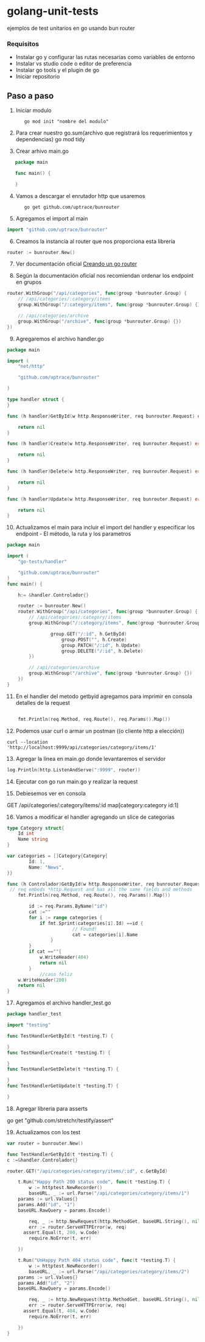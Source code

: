 # golang-unit-tests

ejemplos de test unitarios en go usando bun router

### Requisitos

- Instalar go y configurar las rutas necesarias como variables de entorno
- Instalar vs studio code o editor de preferencia
- Instalar go tools y el plugin de go
- Iniciar repositorio

## Paso a paso

1.  Iniciar modulo

           go mod init "nombre del modulo"

2.  Para crear nuestro go.sum(archivo que registrará los requerimientos y dependencias) go mod tidy
3.  Crear arhivo main.go

```go
   package main

   func main() {

   }

```

4.  Vamos a descargar el enrutador http que usaremos

           go get github.com/uptrace/bunrouter

5.  Agregamos el import al main

```go
import "github.com/uptrace/bunrouter"
```

6. Creamos la instancia al router que nos proporciona esta librería

```go
router := bunrouter.New()
```

7. Ver documentación oficial [Creando un go router ][doc-bun-router]

8. Según la documentación oficial nos recomiendan ordenar los endpoint en grupos

```go
router.WithGroup("/api/categories", func(group *bunrouter.Group) {
    // /api/categories/:category/items
    group.WithGroup("/:category/items", func(group *bunrouter.Group) {})

    // /api/categories/archive
    group.WithGroup("/archive", func(group *bunrouter.Group) {})
})
```

9. Agregaremos el archivo handler.go

```go
package main

import (
	"net/http"

	"github.com/uptrace/bunrouter"

)

type handler struct {
}

func (h handler)GetById(w http.ResponseWriter, req bunrouter.Request) error {

	return nil
}

func (h handler)Create(w http.ResponseWriter, req bunrouter.Request) error {

	return nil
}

func (h handler)Delete(w http.ResponseWriter, req bunrouter.Request) error {

	return nil
}

func (h handler)Update(w http.ResponseWriter, req bunrouter.Request) error {

	return nil
}
```

10. Actualizamos el main para incluir el import del handler y especificar los endpoint - El método, la ruta y los parametros

```go
package main

import (
	"go-tests/handler"

	"github.com/uptrace/bunrouter"
)
func main() {

	h:= &handler.Controlador{}

	router := bunrouter.New()
	router.WithGroup("/api/categories", func(group *bunrouter.Group) {
		// /api/categories/:category/items
		group.WithGroup("/:category/items", func(group *bunrouter.Group) {

			    group.GET("/:id", h.GetById)
					group.POST("", h.Create)
					group.PATCH("/:id", h.Update)
					group.DELETE("/:id", h.Delete)
		})

		// /api/categories/archive
		group.WithGroup("/archive", func(group *bunrouter.Group) {})
	})
}
```

11. En el handler del metodo getbyid agregamos para imprimir en consola detalles de la request

```go

    fmt.Println(req.Method, req.Route(), req.Params().Map())

```

12. Podemos usar curl o armar un postman ((o cliente http a elección))

`curl --location 'http://localhost:9999/api/categories/category/items/1' `

13. Agregar la línea en main.go donde levantaremos el servidor

```go
log.Println(http.ListenAndServe(":9999", router))
```

14. Ejecutar con go run main.go y realizar la request

15. Debiesemos ver en consola

GET /api/categories/:category/items/:id map[category:category id:1]

16. Vamos a modificar el handler agregando un slice de categorias

```go
type Category struct{
	Id int
	Name string
}

var	categories = []Category{Category{
		Id: 1,
		Name: "News",
}}

func (h Controlador)GetById(w http.ResponseWriter, req bunrouter.Request) error {
 // req embeds *http.Request and has all the same fields and methods
    fmt.Println(req.Method, req.Route(), req.Params().Map())

		id := req.Params.ByName("id")
		cat :=""
		for i := range categories {
			if fmt.Sprint(categories[i].Id) ==id {
						// Found!
						cat = categories[i].Name
				}
		}
		if cat ==""{
			w.WriteHeader(404)
			return nil
		}
			//caso feliz
	w.WriteHeader(200)
	return nil
}
```

17. Agregamos el archivo handler_test.go

```go
package handler_test

import "testing"

func TestHandlerGetById(t *testing.T) {

}
func TestHandlerCreate(t *testing.T) {

}
func TestHandlerGetDelete(t *testing.T) {

}
func TestHandlerGetUpdate(t *testing.T) {

}
```

18. Agregar libreria para asserts

go get "github.com/stretchr/testify/assert"

19. Actualizamos con los test

```go
var router = bunrouter.New()

func TestHandlerGetById(t *testing.T) {
c :=&handler.Controlador{}

router.GET("/api/categories/category/items/:id", c.GetById)

	t.Run("Happy Path 200 status code", func(t *testing.T) {
		w := httptest.NewRecorder()
		baseURL, _ := url.Parse("/api/categories/category/items/1")
    params := url.Values{}
    params.Add("id", "1")
    baseURL.RawQuery = params.Encode()

		req, _ := http.NewRequest(http.MethodGet, baseURL.String(), nil)
		err := router.ServeHTTPError(w, req)
	  assert.Equal(t, 200, w.Code)
		require.NoError(t, err)

	})

	t.Run("UnHappy Path 404 status code", func(t *testing.T) {
		w := httptest.NewRecorder()
		baseURL, _ := url.Parse("/api/categories/category/items/2")
    params := url.Values{}
    params.Add("id", "2")
    baseURL.RawQuery = params.Encode()

		req, _ := http.NewRequest(http.MethodGet, baseURL.String(), nil)
		err := router.ServeHTTPError(w, req)
	  assert.Equal(t, 404, w.Code)
		require.NoError(t, err)

	})
}
```

[doc-bun-router]: https://bunrouter.uptrace.dev/guide/golang-router.html#creating-go-router
